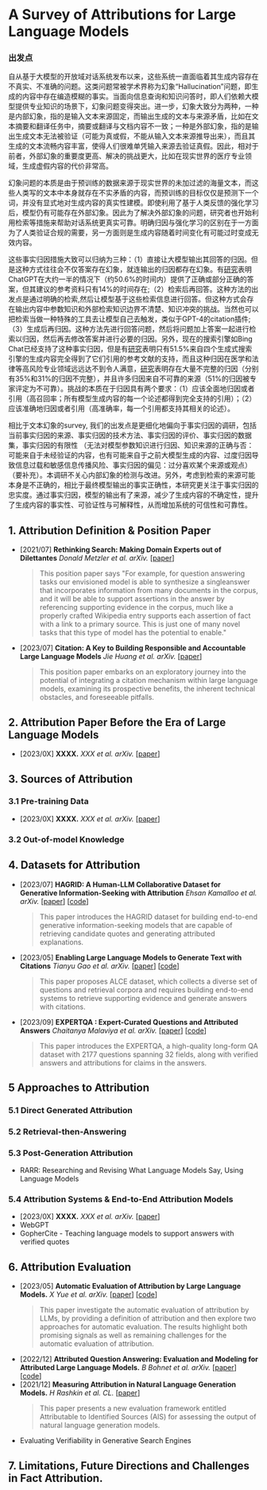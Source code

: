 # A Survey of Attributions for Large Language Models
### 出发点
自从基于大模型的开放域对话系统发布以来，这些系统一直面临着其生成内容存在不真实、不准确的问题。这类问题常被学术界称为幻象“Hallucination”问题，即生成的内容中存在编造模糊的事实。当面向信息查询和知识问答时，即人们依赖大模型提供专业知识的场景下，幻象问题变得突出。进一步，幻象大致分为两种，一种是内部幻象，指的是输入文本来源固定，而输出生成的文本与来源矛盾，比如在文本摘要和翻译任务中，摘要或翻译与文档内容不一致；一种是外部幻象，指的是输出生成文本无法被验证（可能为真或假，不能从输入文本来源推导出来），而且其生成的文本流畅内容丰富，使得人们很难单凭输入来源去验证真假。因此，相对于前者，外部幻象的重要度更高、解决的挑战更大，比如在现实世界的医疗专业领域，生成虚假内容的代价非常高。

幻象问题的本质是由于预训练的数据来源于现实世界的未加过滤的海量文本，而这些人类写的文本中本身就存在不实矛盾的内容，而预训练的目标仅仅是预测下一个词，并没有显式地对生成内容的真实性建模。即使利用了基于人类反馈的强化学习后，模型仍有可能存在外部幻象。因此为了解决外部幻象的问题，研究者也开始利用检索等措施来帮助对话系统更真实可靠。明确归因与强化学习的区别在于一方面为了人类验证合规的需要，另一方面则是生成内容随着时间变化有可能过时变成无效内容。

这些事实归因措施大致可以归纳为三种：（1）直接让大模型输出其回答的归因。但是这种方式往往会不仅答案存在幻象，就连输出的归因都存在幻象。有[研究](https://arxiv.org/pdf/2309.09401.pdf)表明ChatGPT在大约一半的情况下（约50.6%的时间内）提供了正确或部分正确的答案，但其建议的参考资料只有14%的时间存在;（2）检索后再回答。这种方法的出发点是通过明确的检索,然后让模型基于这些检索信息进行回答。但这种方式会存在输出内容中参数知识和外部检索知识边界不清楚、知识冲突的挑战。当然也可以把检索当做一种特殊的工具去让模型自己去触发，类似于GPT-4的citation插件;（3）生成后再归因。这种方法先进行回答问题，然后将问题加上答案一起进行检索以归因，然后再去修改答案并进行必要的归因。另外，现在的搜索引擎如Bing Chat已经支持了这种事实归因，但是有[研究](https://arxiv.org/pdf/2304.09848.pdf)表明只有51.5%来自四个生成式搜索引擎的生成内容完全得到了它们引用的参考文献的支持，而且这种归因在医学和法律等高风险专业领域远远达不到令人满意，[研究](https://arxiv.org/pdf/2309.07852.pdf)表明存在大量不完整的归因（分别有35%和31%的归因不完整），并且许多归因来自不可靠的来源（51%的归因被专家评定为不可靠）。挑战的本质在于归因具有两个要求：（1）应该全面地归因或者引用（高召回率；所有模型生成内容的每一个论述都得到完全支持的引用）；（2）应该准确地归因或者引用（高准确率，每一个引用都支持其相关的论述）。

相比于文本幻象的survey, 我们的出发点是更细化地偏向于事实归因的调研，包括当前事实归因的来源、事实归因的技术方法、事实归因的评价、事实归因的数据集，事实归因的有限性 （无法对模型参数知识进行归因、知识来源的正确与否：可能来自于未经验证的内容，也有可能来自于之前大模型生成的内容、过度归因导致信息过载和敏感信息传播风险、事实归因的偏见：过分喜欢某个来源或观点） （要补充）。本调研不关心内部幻象的检测与改进。另外，考虑到检索的来源可能本身是不正确的，相比于最终模型输出的事实正确性，本研究更关注于事实归因的忠实度。通过事实归因，模型的输出有了来源，减少了生成内容的不确定性，提升了生成内容的事实性、可验证性与可解释性，从而增加系统的可信性和可靠性。


## 1. Attribution Definition & Position Paper
*   [2021/07] **Rethinking Search: Making Domain Experts out of Dilettantes** *Donald Metzler et al. arXiv.* [[paper](https://arxiv.org/pdf/2105.02274.pdf)] 
      > This position paper says "For example, for question answering tasks our envisioned model is able to synthesize a singleanswer that incorporates information from many documents in the corpus, and it will be able to support assertions in the answer by referencing supporting evidence in the corpus, much like a properly crafted Wikipedia entry supports each assertion of fact with a link to a primary source. This is just one of many novel tasks that this type of model has the potential to enable."
*   [2023/07] **Citation: A Key to Building Responsible and Accountable Large Language Models** *Jie Huang et al. arXiv.* [[paper](https://arxiv.org/pdf/2307.02185.pdf)] 
      > This position paper embarks on an exploratory journey into the potential of integrating a citation mechanism within large language models, examining its prospective benefits, the inherent technical obstacles, and foreseeable pitfalls.


## 2. Attribution Paper Before the Era of Large Language Models 

*   [2023/0X] **XXXX.** *XXX et al. arXiv.* [[paper](https://XXX)]

## 3. Sources of Attribution

### 3.1 Pre-training Data
*   [2023/0X] **XXXX.** *XXX et al. arXiv.* [[paper](https://XXX)]

### 3.2 Out-of-model Knowledge


## 4. Datasets for Attribution
* [2023/07] **HAGRID: A Human-LLM Collaborative Dataset for Generative Information-Seeking with Attribution** *Ehsan Kamalloo et al. arXiv.* [[paper](https://arxiv.org/pdf/2307.16883.pdf)] [[code](https://github.com/project-miracl/hagrid)]
   > This paper introduces the HAGRID dataset for building end-to-end generative information-seeking models that are capable of retrieving candidate quotes and generating attributed explanations.

* [2023/05] **Enabling Large Language Models to Generate Text with Citations** *Tianyu Gao et al. arXiv.* [[paper](https://arxiv.org/pdf/2305.14627.pdf)] [[code](https://github.com/princeton-nlp/ALCE)]
   > This paper proposes ALCE dataset, which collects a diverse set of questions and retrieval corpora and requires building end-to-end systems to retrieve supporting evidence and generate answers with citations.

* [2023/09] **EXPERTQA : Expert-Curated Questions and Attributed Answers** *Chaitanya Malaviya et al. arXiv.* [[paper](https://arxiv.org/pdf/2309.07852.pdf)] [[code](https://github.com/chaitanyamalaviya/expertqa)]
   > This paper introduces the EXPERTQA, a high-quality long-form QA dataset with 2177 questions spanning 32 fields, along with verified answers and attributions for claims in the answers. 

## 5 Approaches to Attribution

### 5.1 Direct Generated Attribution

### 5.2 Retrieval-then-Answering

### 5.3 Post-Generation Attribution
* RARR: Researching and Revising What Language Models Say, Using Language Models


### 5.4 Attribution Systems & End-to-End Attribution Models


*  [2023/0X] **XXXX.** *XXX et al. arXiv.* [[paper](https://XXX)]
*  WebGPT
*  GopherCite - Teaching language models to support answers with verified quotes

## 6. Attribution Evaluation
*   [2023/05] **Automatic Evaluation of Attribution by Large Language Models.** *X Yue et al. arXiv.* [[paper](https://arxiv.org/pdf/2305.06311.pdf)] [[code](https://github.com/OSU-NLP-Group/AttrScore)]
      > This paper investigate the automatic evaluation of attribution by LLMs, by providing a definition of attribution and then explore two approaches for automatic evaluation. The results highlight both promising signals as well as remaining challenges for the automatic evaluation of attribution.
*   [2022/12] **Attributed Question Answering: Evaluation and Modeling for Attributed Large Language Models.** *B Bohnet et al. arXiv.* [[paper](https://arxiv.org/pdf/2212.08037.pdf)] [[code](https://github.com/google-research-datasets/Attributed-QA)]
*   [2021/12] **Measuring Attribution in Natural Language Generation Models.** *H Rashkin et al. CL.* [[paper](https://arxiv.org/pdf/2112.12870.pdf)]
      > This paper presents a new evaluation framework entitled Attributable to Identified Sources (AIS) for assessing the output of natural language generation models.
* Evaluating Verifiability in Generative Search Engines


## 7. Limitations, Future Directions and Challenges in Fact Attribution.